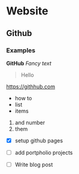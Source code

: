 # Website
## Github
### Examples

**GitHub**
*Fancy text*
> Hello

 https://githhub.com

- how to
- list
- items

1. and number 
2. them

- [x] setup github pages
- [ ] add portpholio projects
- [ ] Write blog post



